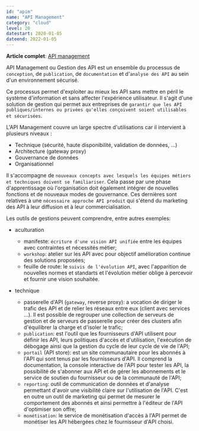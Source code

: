 ```yaml
---
id: "apim"
name: "API Management"
category: "cloud"
level: 20
datestart: 2020-01-05
dateend: 2022-01-05
---
```


**Article complet**: [API management](https://cv.arnaudjoye.fr/fr/thought/api-management-gestion-d-api/)

API Management ou Gestion des API est un ensemble du processus de `conception`, de `publication`, de `documentation` et d'`analyse des API` au sein d'un environnement sécurisé.

Ce processus permet d'exploiter au mieux les API sans mettre en péril le système d'information et sans affecter l'expérience utilisateur. Il s'agit d'une solution de gestion qui permet aux entreprises de `garantir que les API publiques/internes ou privées qu'elles conçoivent soient utilisables et sécurisées`.

L'API Management couvre un large spectre d'utilisations car il intervient à plusieurs niveaux :

- Technique (sécurité, haute disponibilité, validation de données, …)
- Architecture (gateway proxy)
- Gouvernance de données
- Organisationnel

Il s'accompagne de `nouveaux concepts avec lesquels les équipes métiers et techniques doivent se familiariser`. Cela passe par une phase d'apprentissage où l'organisation doit également intégrer de nouvelles fonctions et de nouveaux modes de gouvernance. Ces dernières sont relatives à une `nécessaire approche API produit` qui s'étend du marketing des API à leur diffusion et à leur commercialisation.

Les outils de gestions peuvent comprendre, entre autres exemples:

- aculturation
  - manifeste: `écriture d'une vision API unifiée` entre les équipes avec contraintes et nécessités métier;
  - `workshop`: atelier sur les API avec pour objectif amélioration continue des solutions proposées;
  - feuille de route: le `suivis de l'évolution API`, avec l'apparition de nouvelles normes et standarts et l'évolution métier oblige à percevoir et fournir une vision souhaitée.
  
- technique
  - passerelle d'API (`gateway`, reverse proxy): a vocation de diriger le trafic des API et de relier les réseaux entre eux (client avec services ...). Il est possible de regrouper une collection de serveurs de gestion et de serveurs de passerelle pour créer des clusters afin d'équilibrer la charge et d'isoler le trafic;
  - `publication`: est l'outil que les fournisseurs d'API utilisent pour définir les API, leurs politiques d'accès et d'utilisation, l'exécution de débogage ainsi que la gestion du cycle de leur cycle de vie de l'API;
  - `portail` (API store): est un site communautaire pour les abonnés à l'API qui sont tenus par les fournisseurs d'API. Il comprend la documentation, la console interactive de l'API pour tester les API, la possibilité de s'abonner aux API et de gérer les abonnements et le service de soutien du fournisseur ou de la communauté de l'API;
  - `reporting`: outil de communication de données et d'analyse permettant d'avoir une visibilité claire sur l'utilisation de l'API. C'est en outre un outil de marketing qui permet de mesurer le comportement des abonnés et ainsi permettre à l'éditeur de l'API d'optimiser son offre;
  - `monétisation`: le service de monétisation d'accès à l'API permet de monétiser les API hébergées chez le fournisseur d'API choisi.
